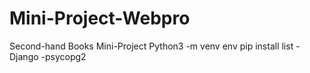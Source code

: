 # Mini-Project-Webpro
Second-hand Books Mini-Project
Python3 -m venv env
pip install list
-Django
-psycopg2
